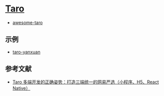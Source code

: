 # [Taro](https://taro-docs.jd.com)

- [awesome-taro](https://github.com/NervJS/awesome-taro)

## 示例

- [taro-yanxuan](https://github.com/js-newbee/taro-yanxuan)

## 参考文献

- [Taro 多端开发的正确姿势：打造三端统一的网易严选（小程序、H5、React Native）](https://qit-team.github.io/blog/2019/02/taro-yanxuan.html)
